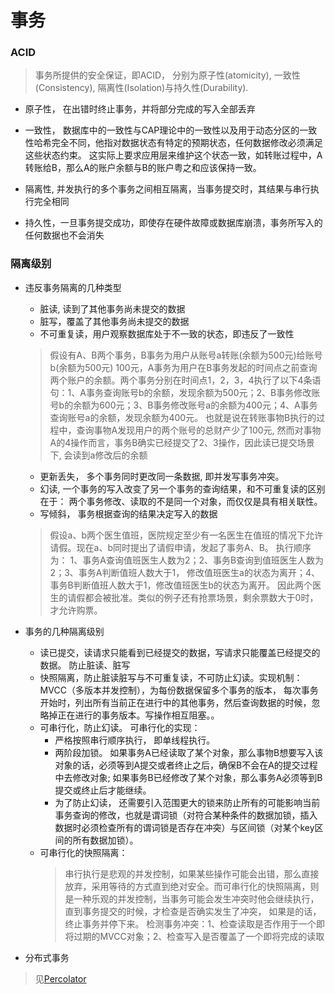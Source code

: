 # 事务

### ACID

> 事务所提供的安全保证，即ACID， 分别为原子性(atomicity), 一致性(Consistency), 隔离性(Isolation)与持久性(Durability).

* 原子性， 在出错时终止事务，并将部分完成的写入全部丢弃

* 一致性， 数据库中的一致性与CAP理论中的一致性以及用于动态分区的一致性哈希完全不同，他指对数据状态有特定的预期状态，任何数据修改必须满足这些状态约束。 这实际上要求应用层来维护这个状态一致，如转账过程中，A转账给B，那么A的账户余额与B的账户粤之和应该保持一致。

* 隔离性, 并发执行的多个事务之间相互隔离，当事务提交时，其结果与串行执行完全相同
* 持久性，一旦事务提交成功，即使存在硬件故障或数据库崩溃，事务所写入的任何数据也不会消失

### 隔离级别

* 违反事务隔离的几种类型
  * 脏读, 读到了其他事务尚未提交的数据
  * 脏写，覆盖了其他事务尚未提交的数据
  * 不可重复读，用户观察数据库处于不一致的状态，即违反了一致性
  > 假设有A、B两个事务，B事务为用户从账号a转账(余额为500元)给账号b(余额为500元) 100元，A事务为用户在B事务发起的时间点之前查询两个账户的余额。两个事务分别在时间点1，2，3，4执行了以下4条语句：1、A事务查询账号b的余额，发现余额为500元；2、B事务修改账号b的余额为600元；3、B事务修改账号a的余额为400元；4、A事务查询账号a的余额，发现余额为400元。 也就是说在转账事物B执行的过程中，查询事物A发现用户的两个账号的总财产少了100元, 然而对事物A的4操作而言，事务B确实已经提交了2、3操作，因此读已提交场景下, 会读到a修改后的余额
  * 更新丢失， 多个事务同时更改同一条数据, 即并发写事务冲突。
  * 幻读, 一个事务的写入改变了另一个事务的查询结果，和不可重复读的区别在于： 两个事务修改、读取的不是同一个对象，而仅仅是具有相关联性。
  * 写倾斜， 事务根据查询的结果决定写入的数据
  > 假设a、b两个医生值班，医院规定至少有一名医生在值班的情况下允许请假。现在a、b同时提出了请假申请，发起了事务A、B。 执行顺序为： 1、事务A查询值班医生人数为2；2、事务B查询到值班医生人数为2；3、事务A判断值班人数大于1， 修改值班医生a的状态为离开；4、事务B判断值班人数大于1，修改值班医生b的状态为离开。 因此两个医生的请假都会被批准。类似的例子还有抢票场景，剩余票数大于0时，才允许购票。

* 事务的几种隔离级别
  * 读已提交，读请求只能看到已经提交的数据，写请求只能覆盖已经提交的数据。 防止脏读、脏写
  * 快照隔离，防止脏读脏写与不可重复读，不可防止幻读。实现机制： MVCC（多版本并发控制），为每份数据保留多个事务的版本， 每次事务开始时，列出所有当前正在进行中的其他事务，然后查询数据的时候，忽略掉正在进行的事务版本。写操作相互阻塞。。
  * 可串行化，防止幻读。 可串行化的实现：
    * 严格按照串行顺序执行， 即单线程执行。
    * 两阶段加锁。 如果事务A已经读取了某个对象，那么事物B想要写入该对象的话，必须等到A提交或者终止之后，确保B不会在A的提交过程中去修改对象; 如果事务B已经修改了某个对象，那么事务A必须等到B提交或终止后才能继续。
    * 为了防止幻读， 还需要引入范围更大的锁来防止所有的可能影响当前事务查询的修改，也就是谓词锁（对符合某种条件的数据加锁，插入数据时必须检查所有的谓词锁是否存在冲突）与区间锁（对某个key区间的所有数据加锁）。
  * 可串行化的快照隔离：
    > 串行执行是悲观的并发控制，如果某些操作可能会出错，那么直接放弃，采用等待的方式直到绝对安全。而可串行化的快照隔离，则是一种乐观的并发控制，当事务可能会发生冲突时他会继续执行，直到事务提交的时候，才检查是否确实发生了冲突， 如果是的话，终止事务并停下来。 
    > 检测事务冲突：1、检查读取是否作用于一个即将过期的MVCC对象；2、检查写入是否覆盖了一个即将完成的读取
    
* 分布式事务
> 见[Percolator](/papers/percolator.md)

